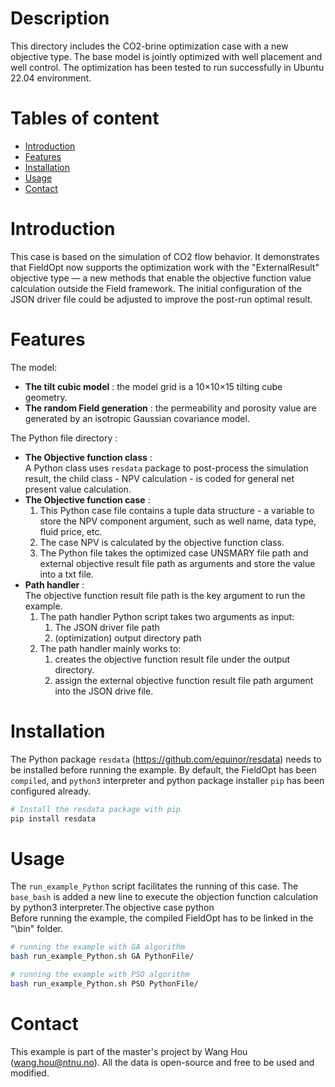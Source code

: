 # Description
This directory includes the CO2-brine optimization case with a new objective type. The base model is
jointly optimized with well placement and well control. The optimization has been tested to run
successfully in Ubuntu 22.04 environment.

# Tables of content
- [Introduction](#Introduction)
- [Features](#Features)
- [Installation](#Installation)
- [Usage](#Usage)
- [Contact](#Contact)

# Introduction
This case is based on the simulation of CO2 flow behavior. It demonstrates that
FieldOpt now supports the optimization work with the "ExternalResult" objective type — a new methods
that enable the objective function value calculation outside the Field framework.
The initial configuration of the JSON driver file could be adjusted to improve the post-run optimal result.

# Features

The model:
- **The tilt cubic model** : the model grid is a 10×10×15 tilting cube geometry.
- **The random Field generation** : the permeability and porosity value are
  generated by an isotropic Gaussian covariance model.

The Python file directory :
- **The Objective function class** : \
  A Python class uses `resdata` package to post-process the simulation
  result, the child class - NPV calculation - is coded for general net present value calculation.
- **The Objective function case** :
    1) This Python case file contains a tuple data structure - a variable to
       store the NPV component argument, such as well name, data type, fluid price, etc.
    2) The case NPV is calculated by the objective function class.
    3) The Python file takes the optimized case UNSMARY file path and external objective
       result file path as arguments and store the value into a txt file.
- **Path handler** : \
  The objective function result file path is the key argument to run the example.
    1) The path handler Python script takes two arguments as input:
        1) The JSON driver file path
        2) (optimization) output directory path
    2) The path handler mainly works to:
        1) creates the objective function result file under the output directory.
        2) assign the external objective function result file path argument into the JSON drive file.

# Installation
The Python package `resdata` (<https://github.com/equinor/resdata>) needs to be installed before
running the example. By default, the FieldOpt has been `compiled`,
and  `python3` interpreter and python package installer `pip` has been configured already.
``` bash
# Install the resdata package with pip
pip install resdata
```

# Usage
The `run_example_Python` script facilitates the running of this case. The
`base_bash` is added a new line to execute the objection function calculation by python3
interpreter.The objective case python  
Before running the example, the compiled FieldOpt has to be linked in the "\bin" folder.

```bash
# running the example with GA algorithm 
bash run_example_Python.sh GA PythonFile/
```
```bash
# running the example with PSO algorithm 
bash run_example_Python.sh PSO PythonFile/
```

# Contact
This example is part of the master's project by Wang Hou (wang.hou@ntnu.no). All the data is open-source
and free to be used and modified.

